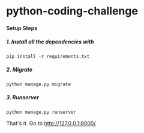 # python-coding-challenge
#### Setup Steps
##### 1. Install all the dependencies with  
```
pip install -r requirements.txt
```

##### 2. Migrate
```
python manage.py migrate
```

##### 3. Runserver
```
python manage.py runserver
```

That's it. Go to http://127.0.0.1:8000/
